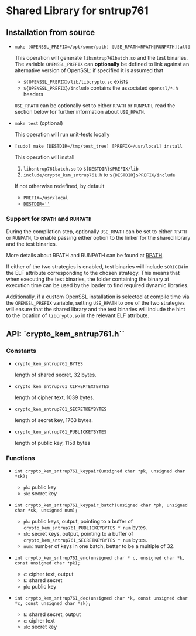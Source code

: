 # Shared Library for sntrup761

## Installation from source

- `make [OPENSSL_PREFIX=/opt/some/path] [USE_RPATH=RPATH|RUNPATH][all]`

  This operation will generate `libsntrup761batch.so` and the test binaries.
  The variable `OPENSSL_PREFIX` can **optionally** be defined to link against an
  alternative version of OpenSSL: if specified it is assumed that

  * `${OPENSSL_PREFIX}/lib/libcrypto.so` exists
  * `${OPENSSL_PREFIX}/include` contains the associated `openssl/*.h` headers

  `USE_RPATH` can be optionally set to either `RPATH` or `RUNPATH`, read the
  section below for further information about `USE_RPATH`.

- `make test` (optional)

  This operation will run unit-tests locally

- `[sudo] make [DESTDIR=/tmp/test_tree] [PREFIX=/usr/local] install`

  This operation will install

  1. `libsntrup761batch.so` to `${DESTDIR}$PREFIX/lib`
  2. `include/crypto_kem_sntrup761.h` to `${DESTDIR}$PREFIX/include`

  If not otherwise redefined, by default

  * `PREFIX=/usr/local`
  * [`DESTDIR=''`][DESTDIR]

[DESTDIR]: https://www.gnu.org/prep/standards/html_node/DESTDIR.html

### Support for `RPATH` and `RUNPATH`

During the compilation step, optionally `USE_RPATH` can be set to either `RPATH`
or `RUNPATH`, to enable passing either option to the linker for the shared
library and the test binaries.

More details about RPATH and RUNPATH can be found at [RPATH].

If either of the two strategies is enabled, test binaries will include `$ORIGIN`
in the ELF attribute corresponding to the chosen strategy.
This means that when executing the test binaries, the folder containing the
binary at execution time can be used by the loader to find required dynamic
libraries.

Additionally, if a custom OpenSSL installation is selected at compile time via
the `OPENSSL_PREFIX` variable, setting `USE_RPATH` to one of the two strategies
will ensure that the shared library and the test binaries will include the hint
to the location of `libcrypto.so` in the relevant ELF attribute.

[RPATH]: https://en.wikipedia.org/wiki/Rpath

## API: `crypto_kem_sntrup761.h``

### Constants

- `crypto_kem_sntrup761_BYTES`

  length of shared secret, 32 bytes.

- `crypto_kem_sntrup761_CIPHERTEXTBYTES`

  length of cipher text, 1039 bytes.

- `crypto_kem_sntrup761_SECRETKEYBYTES`

  length of secret key, 1763 bytes.

- `crypto_kem_sntrup761_PUBLICKEYBYTES`

  length of public key, 1158 bytes

### Functions

- `int crypto_kem_sntrup761_keypair(unsigned char *pk, unsigned char *sk);`

  * `pk`: public key
  * `sk`: secret key

- `int crypto_kem_sntrup761_keypair_batch(unsigned char *pk, unsigned char *sk, unsigned num);`

  * `pk`: public keys, output, pointing to a buffer of `crypto_kem_sntrup761_PUBLICKEYBYTES * num` bytes.
  * `sk`: secret keys, output, pointing to a buffer of `crypto_kem_sntrup761_SECRETKEYBYTES * num` bytes.
  * `num`: number of keys in one batch, better to be a multiple of 32.

- `int crypto_kem_sntrup761_enc(unsigned char * c, unsigned char *k, const unsigned char *pk);`

  * `c`: cipher text, output
  * `k`: shared secret
  * `pk`: public key

- `int crypto_kem_sntrup761_dec(unsigned char *k, const unsigned char *c, const unsigned char *sk);`

  * `k`: shared secret, output
  * `c`: cipher text
  * `sk`: secret key


